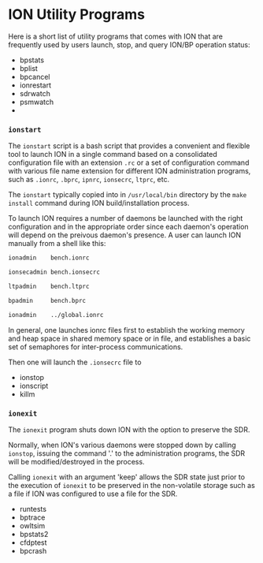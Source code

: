 # ION Utility Programs

Here is a short list of utility programs that comes with ION that are frequently used by users launch, stop, and query ION/BP operation status:

* bpstats
* bplist
* bpcancel
* ionrestart
* sdrwatch
* psmwatch
* 
### `ionstart`

The `ionstart` script is a bash script that provides a convenient and flexible tool to launch ION in a single command based on a consolidated configuration file with an extension `.rc` or a set of configuration command with various file name extension for different ION administration programs, such as `.ionrc`, `.bprc`, `ipnrc`, `ionsecrc`, `ltprc`, etc.

The `ionstart` typically copied into in `/usr/local/bin` directory by the `make install` command during ION build/installation process.

To launch ION requires a number of daemons be launched with the right configuration and in the appropriate order since each daemon's operation will depend on the preivous daemon's presence. A user can launch ION manually from a shell like this:

```bash
ionadmin	bench.ionrc

ionsecadmin	bench.ionsecrc

ltpadmin	bench.ltprc

bpadmin		bench.bprc

ionadmin	../global.ionrc
```

In general, one launches ionrc files first to establish the working memory and heap space in shared memory space or in file, and establishes a basic set of semaphores for inter-process communications. 

Then one will launch the `.ionsecrc` file to 

* ionstop
* ionscript
* killm

###  `ionexit`

The `ionexit` program shuts down ION with the option to preserve the SDR.

Normally, when ION's various daemons were stopped down by calling `ionstop`,  issuing the command '.' to the administration programs, the SDR will be modified/destroyed in the process. 

Calling `ionexit` with an argument 'keep' allows the SDR state just prior to the execution of `ionexit` to be preserved in the non-volatile storage such as a file if ION was configured to use a file for the SDR.

* runtests
* bptrace
* owltsim
* bpstats2
* cfdptest
* bpcrash

